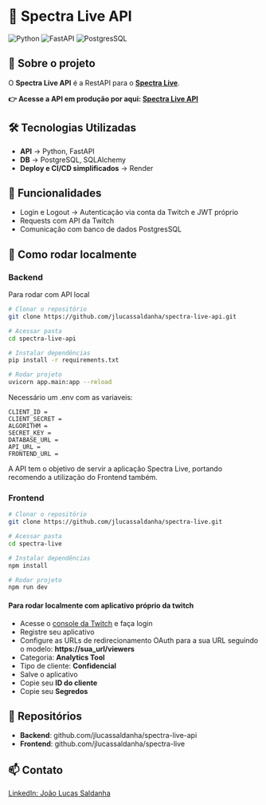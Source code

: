 # 🎥 Spectra Live API
![Python](https://shields.io/badge/Python-gray?logo=python)
![FastAPI](https://img.shields.io/badge/FastAPI-gray?logo=fastapi)
![PostgresSQL](https://img.shields.io/badge/PostgreSQL-gray?logo=postgresql)

## 📌 Sobre o projeto
O **Spectra Live API** é a RestAPI para o **[Spectra Live](https://spectralive.vercel.app)**.

**👉 Acesse a API em produção por aqui: [Spectra Live API](https://spectra-api.onrender.com/redoc)**

## 🛠 Tecnologias Utilizadas
- **API** → Python, FastAPI
- **DB** → PostgreSQL, SQLAlchemy  
- **Deploy e CI/CD simplificados** → Render

## 🎯 Funcionalidades
- Login e Logout → Autenticação via conta da Twitch e JWT próprio
- Requests com API da Twitch
- Comunicação com banco de dados PostgresSQL

## 🔧 Como rodar localmente
### Backend
Para rodar com API local
``` bash
# Clonar o repositório
git clone https://github.com/jlucassaldanha/spectra-live-api.git

# Acessar pasta
cd spectra-live-api

# Instalar dependências
pip install -r requirements.txt

# Rodar projeto
uvicorn app.main:app --reload
```
Necessário um .env com as variaveis:
``` shell
CLIENT_ID = 
CLIENT_SECRET = 
ALGORITHM = 
SECRET_KEY = 
DATABASE_URL =
API_URL = 
FRONTEND_URL = 
```

A API tem o objetivo de servir a aplicação Spectra Live, portando recomendo a utilização do Frontend também.
### Frontend

```bash
# Clonar o repositório
git clone https://github.com/jlucassaldanha/spectra-live.git

# Acessar pasta
cd spectra-live

# Instalar dependências
npm install

# Rodar projeto
npm run dev
```
#### Para rodar localmente com aplicativo próprio da twitch
- Acesse o [console da Twitch](https://dev.twitch.tv/console/apps) e faça login
- Registre seu aplicativo 
- Configure as URLs de redirecionamento OAuth para a sua URL seguindo o modelo: **https://sua_url/viewers**
- Categoria: **Analytics Tool**
- Tipo de cliente: **Confidencial**
- Salve o aplicativo
- Copie seu **ID do cliente**
- Copie seu **Segredos**

## 📂 Repositórios
- **Backend**: github.com/jlucassaldanha/spectra-live-api
- **Frontend**: github.com/jlucassaldanha/spectra-live

## 📫 Contato
[LinkedIn: João Lucas Saldanha](https://www.linkedin.com/in/joao-lucas-saldanha/)
